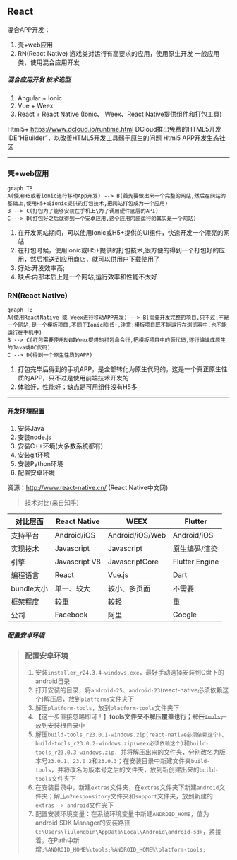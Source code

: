 ## React
混合APP开发：
1. 壳+web应用 
2. RN(React Native)
游戏类对运行有高要求的应用，使用原生开发
一般应用类，使用混合应用开发

##### 混合应用开发  技术选型

1. Angular + Ionic
2. Vue + Weex
3. React + React Native
(Ionic、 Weex、React Native提供组件和打包工具)


Html5+
https://www.dcloud.io/runtime.html
DCloud推出免费的HTML5开发IDE“HBuilder”，以改善HTML5开发工具弱于原生的问题
Html5 APP开发生态社区

------
### 壳+web应用


```mermaid
graph TB
A(使用H5或者ionic进行移动App开发) --> B(首先要做出来一个完整的网站,然后在网站的基础上,使用H5+或ionic提供的打包技术,把网站打包成为一个应用)
B --> C(打包为了能够安装在手机上\为了调用硬件底层的API)
C --> D(打包好之后就得到一个安卓应用,这个应用内部运行的其实是一个网站)
```
1. 在开发网站期间，可以使用Ionic或H5+提供的UI组件，快速开发一个漂亮的网站
2. 在打包时候，使用Ionic或H5+提供的打包技术,很方便的得到一个打包好的应用，然后推送到应用商店，就可以供用户下载使用了
3. 好处:开发效率高;
4. 缺点:内部本质上是一个网站,运行效率和性能不太好

### RN(React Native)

```mermaid
graph TB
A(使用ReactNative 或 Weex进行移动APP开发) --> B(需要开发完整的项目,只不过,不是一个网站,是一个模板项目,不同于Ionic和H5+,注意:模板项目既不能运行在浏览器中,也不能运行在手机中)
B --> C(打包需要使用RN或Weex提供的打包命令行,把模板项目中的源代码,逐行编译成原生的Java或OC代码)
C --> D(得到一个原生性质的APP)
```
1. 打包完毕后得到的手机APP，是全部转化为原生代码的，这是一个真正原生性质的APP，只不过是使用前端技术开发的
2. 体验好，性能好；缺点是可用组件没有H5多


-----

#### 开发环境配置

1. 安装Java
2. 安装node.js
3. 安装C++环境(大多数系统都有)
4. 安装git环境
5. 安装Python环境
6. 配置安卓环境

资源：http://www.react-native.cn/   (React Native中文网)

>技术对比(来自知乎)

|对比层面|React Native|WEEX|Flutter
|-|-|-|-|
|支持平台|Android/iOS|Android/iOS/Web|Android/iOS
|实现技术|Javascript|Javascript|原生编码/渲染
|引擎|Javascript V8|JavascriptCore|Flutter Engine
|编程语言|React|Vue.js|Dart
|bundle大小|单一、较大|较小、多页面|不需要
|框架程度|较重|较轻|重
|公司|Facebook|阿里|Google

##### 配置安卓环境

> ### 配置安卓环境
> 1. 安装`installer_r24.3.4-windows.exe`，最好手动选择安装到C盘下的android目录
> 2. 打开安装的目录，将`android-25`、`android-23`(react-native必须依赖这个)解压后，放到`platforms`文件夹下
> 3. 解压`platform-tools`，放到`platform-tools`文件夹下
> 4. 【这一步直接忽略即可！】**tools文件夹不解压覆盖也行；**~~解压`tools`，放到安装根目录中~~
> 5. 解压`build-tools_r23.0.1-windows.zip(react-native必须依赖这个)`、`build-tools_r23.0.2-windows.zip(weex必须依赖这个)`和`build-tools_r23.0.3-windows.zip`，并将解压出来的文件夹，分别改名为版本号`23.0.1`、`23.0.2`和`23.0.3`；在安装目录中新建文件夹`build-tools`，并将改名为版本号之后的文件夹，放到新创建出来的`build-tools`文件夹下
> 6. 在安装目录中，新建`extras`文件夹，在`extras`文件夹下新建`android`文件夹；解压`m2responsitory`文件夹和`support`文件夹，放到新建的`extras -> android`文件夹下
> 7. 配置安装环境变量：在系统环境变量中新建`ANDROID_HOME`，值为android SDK Manager的安装路径`C:\Users\liulongbin\AppData\Local\Android\android-sdk`，紧接着，在Path中新增`;%ANDROID_HOME%\tools;%ANDROID_HOME%\platform-tools;`
